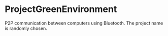 # ProjectGreenEnvironment

P2P communication between computers using Bluetooth. The project name is randomly chosen.
